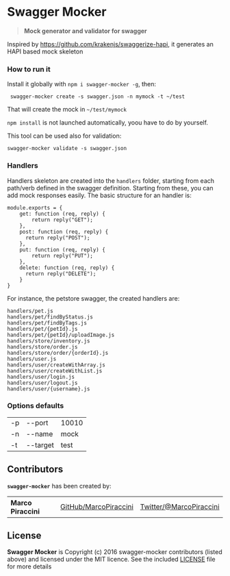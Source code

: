 # Swagger Mocker

> **Mock generator and validator for swagger**

Inspired by <https://github.com/krakenjs/swaggerize-hapi>, it generates an HAPI based mock skeleton

### How to run it

Install it globally with `npm i swagger-mocker -g`, then:

` swagger-mocker create -s swagger.json -n mymock -t ~/test`

That will create the mock in `~/test/mymock`

`npm install` is not launched automatically, yoou have to do by yourself.

This tool can be used also for validation:

`swagger-mocker validate -s swagger.json`

### Handlers

Handlers skeleton are created into the `handlers` folder, starting from each path/verb defined in the swagger definition.
Starting from these, you can add mock responses easily. The basic structure for an handler is:

```
module.exports = {
    get: function (req, reply) {
        return reply("GET");
    },
    post: function (req, reply) {
      return reply("POST");
    },
    put: function (req, reply) {
        return reply("PUT");
    },
    delete: function (req, reply) {
      return reply("DELETE");
    }
}
```

For instance, the petstore swagger, the created handlers are:

```
handlers/pet.js
handlers/pet/findByStatus.js
handlers/pet/findByTags.js
handlers/pet/{petId}.js
handlers/pet/{petId}/uploadImage.js
handlers/store/inventory.js
handlers/store/order.js
handlers/store/order/{orderId}.js
handlers/user.js
handlers/user/createWithArray.js
handlers/user/createWithList.js
handlers/user/login.js
handlers/user/logout.js
handlers/user/{username}.js
```

### Options defaults
<table><tbody>
<tr><td align="left">-p</td><td>--port</td><td>10010</td></tr>
<tr><td align="left">-n</td><td>--name</td><td>mock</td></tr>
<tr><td align="left">-t</td><td>--target</td><td>test</td></tr>
</tbody></table>

## Contributors

__`swagger-mocker`__ has been created by:

<table><tbody>
<tr><th align="left">Marco Piraccini</th><td><a href="https://github.com/marcopiraccini">GitHub/MarcoPiraccini</a></td><td><a href="http://twitter.com/marcopiraccini">Twitter/@MarcoPiraccini</a></td></tr>
</tbody></table>

## License
**Swagger Mocker** is Copyright (c) 2016
swagger-mocker contributors (listed above) and licensed under the MIT licence.
See the included [LICENSE](./LICENSE) file for more details
